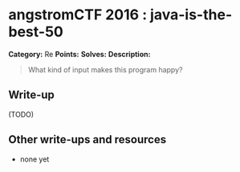 # angstromCTF 2016 : java-is-the-best-50

**Category:** Re
**Points:** 
**Solves:** 
**Description:**

> What kind of input makes this program happy? 
> 


## Write-up

(TODO)

## Other write-ups and resources

* none yet

